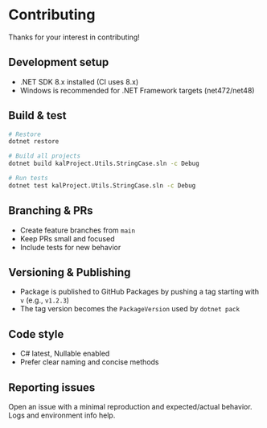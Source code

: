 # Contributing

Thanks for your interest in contributing!

## Development setup

- .NET SDK 8.x installed (CI uses 8.x)
- Windows is recommended for .NET Framework targets (net472/net48)

## Build & test

```bash
# Restore
dotnet restore

# Build all projects
dotnet build kalProject.Utils.StringCase.sln -c Debug

# Run tests
dotnet test kalProject.Utils.StringCase.sln -c Debug
```

## Branching & PRs

- Create feature branches from `main`
- Keep PRs small and focused
- Include tests for new behavior

## Versioning & Publishing

- Package is published to GitHub Packages by pushing a tag starting with `v` (e.g., `v1.2.3`)
- The tag version becomes the `PackageVersion` used by `dotnet pack`

## Code style

- C# latest, Nullable enabled
- Prefer clear naming and concise methods

## Reporting issues

Open an issue with a minimal reproduction and expected/actual behavior. Logs and environment info help.
